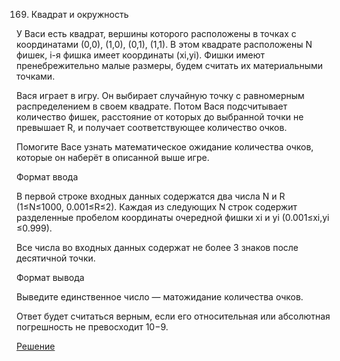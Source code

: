 169. Квадрат и окружность

У Васи есть квадрат, вершины которого расположены в точках с координатами (0,0), (1,0), (0,1), (1,1). В этом квадрате расположены N фишек, i-я фишка имеет координаты (xi​,yi​). Фишки имеют пренебрежительно малые размеры, будем считать их материальными точками.

Вася играет в игру. Он выбирает случайную точку с равномерным распределением в своем квадрате. Потом Вася подсчитывает количество фишек, расстояние от которых до выбранной точки не превышает R, и получает соответствующее количество очков.

Помогите Васе узнать математическое ожидание количества очков, которые он наберёт в описанной выше игре.

Формат ввода

В первой строке входных данных содержатся два числа N и R (1≤N≤1000, 0.001≤R≤2). Каждая из следующих N строк содержит разделенные пробелом координаты очередной фишки xi​ и yi​ (0.001≤xi​,yi​≤0.999).

Все числа во входных данных содержат не более 3 знаков после десятичной точки.

Формат вывода

Выведите единственное число — матожидание количества очков.

Ответ будет считаться верным, если его относительная или абсолютная погрешность не превосходит 10−9.

[Решение](solution.py)